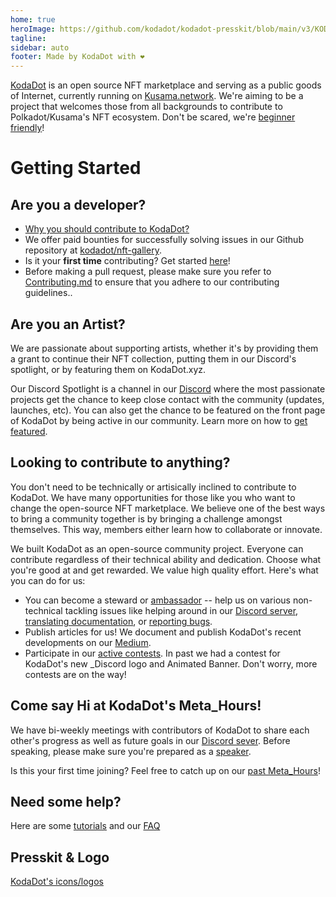 ```yaml
---
home: true
heroImage: https://github.com/kodadot/kodadot-presskit/blob/main/v3/KODA_v3.png?raw=true
tagline: 
sidebar: auto
footer: Made by KodaDot with ❤️
---
```

[KodaDot](https://kodadot.xyz) is an open source NFT marketplace and serving as a public goods of Internet, currently running on [Kusama.network](https://kusama.network).
We're aiming to be a project that welcomes those from all backgrounds to contribute to Polkadot/Kusama's NFT ecosystem. Don't be scared, we're [beginner friendly](technology.md)!

# Getting Started

## Are you a developer? 
  - [Why you should contribute to KodaDot?](developer.md)
  - We offer paid bounties for successfully solving issues in our Github repository at [kodadot/nft-gallery](https://github.com/kodadot/nft-gallery/issues/).
  - Is it your **first time** contributing? Get started [here](first_time.md)!
  - Before making a pull request, please make sure you refer to [Contributing.md](https://github.com/kodadot/nft-gallery/blob/main/CONTRIBUTING.md) to ensure that you adhere to our contributing guidelines..

## Are you an Artist?
We are passionate about supporting artists, whether it's by providing them a grant to continue their NFT collection, putting them in our Discord's spotlight, or by featuring them on KodaDot.xyz. 

Our Discord Spotlight is a channel in our [Discord](https://discord.gg/kodadot) where the most passionate projects get the chance to keep close contact with the community (updates, launches, etc). You can also get the chance to be featured on the front page of KodaDot by being active in our community. Learn more on how to [get featured](get-featured.md).
 
## Looking to contribute to anything?
  You don't need to be technically or artisically inclined to contribute to KodaDot. We have many opportunities for those like you who want to change the open-source NFT marketplace. We believe one of the best ways to bring a community together is by bringing a challenge amongst themselves. This way, members either learn how to collaborate or innovate.

 We built KodaDot as an open-source community project. Everyone can contribute regardless of their technical ability and dedication. Choose what you're good at and get rewarded. We value high quality effort. Here's what you can do for us:

  - You can become a steward or [ambassador](ambassador-program/ambassador-intro.md) -- help us on various non-technical tackling issues like helping around in our 
  [Discord server](https://discord.gg/kodadot), [translating documentation](/incentives/translating-kodadot.md), or [reporting bugs](contests-programs.md#bug-bounty-program).
  - Publish articles for us! We document and publish KodaDot's recent developments on our [Medium](https://medium.com/kodadot).
  - Participate in our [active contests](contests-programs.md). In past we had a contest for KodaDot's new _Discord logo and Animated Banner. Don't worry, more contests are on the way!

## Come say Hi at KodaDot's Meta_Hours!
We have bi-weekly meetings with contributors of KodaDot to share each other's progress as well as future goals in our [Discord sever](https://discord.gg/kodadot). Before speaking, please make sure you're prepared as a [speaker](meta-hours.md). 

Is this your first time joining? Feel free to catch up on our [past Meta_Hours](https://github.com/kodadot/nft-gallery/discussions/categories/meta-hours)! 

 ## Need some help?
Here are some [tutorials](tutorial-overview.md) and our [FAQ](FAQ.md)
## Presskit & Logo
[KodaDot's icons/logos](./presskit.md)

